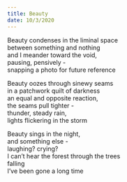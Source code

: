 ```yaml
---
title: Beauty
date: 10/3/2020
---
```


Beauty condenses in the liminal space  
between something and nothing  
and I meander toward the void,  
pausing, pensively -  
snapping a photo for future reference

Beauty oozes through sinewy seams  
in a patchwork quilt of darkness  
an equal and opposite reaction,  
the seams pull tighter -  
thunder, steady rain,  
lights flickering in the storm

Beauty sings in the night,  
and something else -  
laughing? crying?  
I can’t hear the forest through the trees  
falling  
I’ve been gone a long time